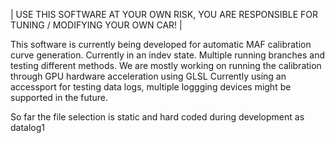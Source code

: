 | USE THIS SOFTWARE AT YOUR OWN RISK, YOU ARE RESPONSIBLE FOR TUNING / MODIFYING YOUR OWN CAR! |

This software is currently being developed for automatic MAF calibration curve generation. Currently in an indev state. Multiple running branches and testing different methods. We are mostly working on running the calibration through GPU hardware acceleration using GLSL
Currently using an accessport for testing data logs, multiple loggging devices might be supported in the future.

So far the file selection is static and hard coded during development as datalog1
